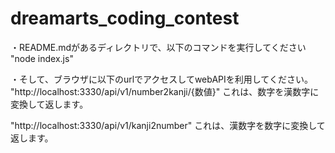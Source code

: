 # dreamarts_coding_contest

・README.mdがあるディレクトリで、以下のコマンドを実行してください
"node index.js"

・そして、ブラウザに以下のurlでアクセスしてwebAPIを利用してください。
"http://localhost:3330/api/v1/number2kanji/{数値}"
	これは、数字を漢数字に変換して返します。

"http://localhost:3330/api/v1/kanji2number"
	これは、漢数字を数字に変換して返します。


